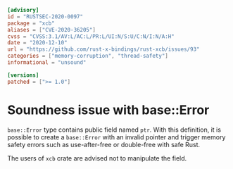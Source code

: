 ```toml
[advisory]
id = "RUSTSEC-2020-0097"
package = "xcb"
aliases = ["CVE-2020-36205"]
cvss = "CVSS:3.1/AV:L/AC:L/PR:L/UI:N/S:U/C:N/I:N/A:H"
date = "2020-12-10"
url = "https://github.com/rust-x-bindings/rust-xcb/issues/93"
categories = ["memory-corruption", "thread-safety"]
informational = "unsound"

[versions]
patched = [">= 1.0"]
```

# Soundness issue with base::Error

`base::Error` type contains public field named `ptr`.
With this definition, it is possible to create a `base::Error` with an invalid pointer and trigger memory safety errors
such as use-after-free or double-free with safe Rust.

The users of `xcb` crate are advised not to manipulate the field.
